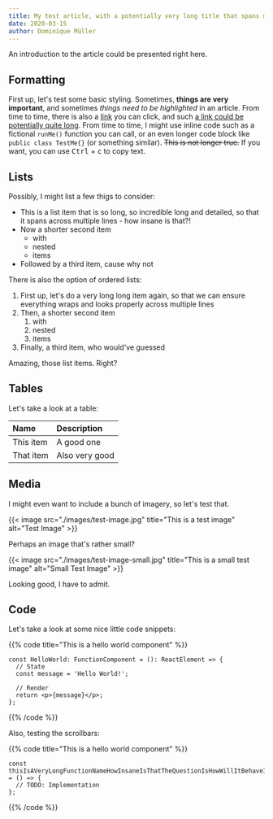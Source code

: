 ```yaml
---
title: My test article, with a potentially very long title that spans multiple lines
date: 2020-03-15
author: Dominique Müller
---
```


An introduction to the article could be presented right here.

## Formatting

First up, let's test some basic styling. Sometimes, **things are very important**, and sometimes _things need to be highlighted_ in an
article. From time to time, there is also a [link](https://github.com/) you can click, and such [a link could be potentially quite long](https://github.com/).
From time to time, I might use inline code such as a fictional `runMe()` function you can call, or an even longer code block like
`public class TestMe{}` (or something similar). ~~This is not longer true.~~ If you want, you can use <kbd>Ctrl</kbd> + <kbd>c</kbd> to copy text.

## Lists

Possibly, I might list a few thigs to consider:

- This is a list item that is so long, so incredible long and detailed, so that it spans across multiple lines - how insane is that?!
- Now a shorter second item
  - with
  - nested
  - items
- Followed by a third item, cause why not

There is also the option of ordered lists:

1. First up, let's do a very long long item again, so that we can ensure everything wraps and looks properly across multiple lines
2. Then, a shorter second item
   1. with
   2. nested
   3. items
3. Finally, a third item, who would've guessed

Amazing, those list items. Right?

## Tables

Let's take a look at a table:

| Name      | Description    |
| :-------- | :------------- |
| This item | A good one     |
| That item | Also very good |

## Media

I might even want to include a bunch of imagery, so let's test that.

{{< image src="./images/test-image.jpg" title="This is a test image" alt="Test Image" >}}

Perhaps an image that's rather small?

{{< image src="./images/test-image-small.jpg" title="This is a small test image" alt="Small Test Image" >}}

Looking good, I have to admit.

## Code

Let's take a look at some nice little code snippets:

{{% code title="This is a hello world component" %}}

```tsx
const HelloWorld: FunctionComponent = (): ReactElement => {
  // State
  const message = 'Hello World!';

  // Render
  return <p>{message}</p>;
};
```

{{% /code %}}

Also, testing the scrollbars:

{{% code title="This is a hello world component" %}}

```tsx
const thisIsAVeryLongFunctionNameHowInsaneIsThatTheQuestionIsHowWillItBehaveInTheArticleIAmVeryInterestedInTheAnswerIndeed = () => {
  // TODO: Implementation
};
```

{{% /code %}}
